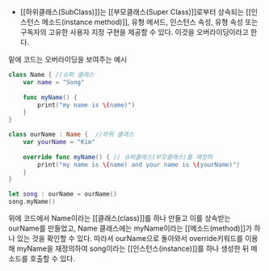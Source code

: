 - [[하위클래스(SubClass)]]는 [[부모클래스(Super Class)]]로부터 상속되는 [[인스턴스 메소드(instance method)]], 유형 메서드, 인스턴스 속성, 유형 속성 또는 구독자의 고유한 사용자 지정 구현을 제공할 수 있다. 이것을 오버라이딩이라고 한다.

밑에 코드는 오버라이딩을 보여주는 예시
```swift
class Name { //슈퍼 클래스
    var name = "Song"
    
    func myName() {
        print("my name is \(name)")
    }
}

class ourName : Name {  //하위 클래스
    var yourName = "Kim"
    
    override func myName() { // 슈퍼클래스(부모클래스)를 재정의 
        print("my name is \(name) and your name is \(yourName)")
    }
}

let song : ourName = ourName()
song.myName()
```

위에 코드에서 Name이라는 [[클래스(class)]]를 하나 만들고 이를 상속받는 ourName를 만들었고, Name 클래스에는 myName이라는 [[메소드(method)]]가 하나 있는 것을 확인할 수 있다. 따라서 ourName으로 돌아와서 override키워드를 이용해 myName을 재정의하여 song이라는 [[인스턴스(instance)]]를 하나 생성한 뒤 메소드를 호출할 수 있다.

